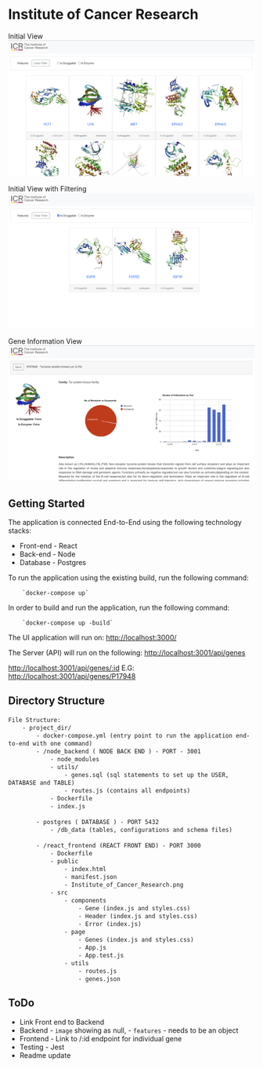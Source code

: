# Institute of Cancer Research

Initial View
![Initial View](Screenshots/Initial_View.png)

Initial View with Filtering
![Initial View with Filtering](Screenshots/Initial_View_Filtering.png)

Gene Information View
![Gene Information View](Screenshots/Gene_Information_View.png)

## Getting Started
The application is connected End-to-End using the following technology stacks:
    
   - Front-end - React
   - Back-end - Node
   - Database - Postgres
    
To run the application using the existing build, run the following command:

        `docker-compose up`
  
In order to build and run the application, run the following command:

        `docker-compose up -build`
        
The UI application will run on:
    [http://localhost:3000/](http://localhost:3000/)
    
The Server (API) will run on the following:
    [http://localhost:3001/api/genes](http://localhost:3001/api/genes)
    
   [http://localhost:3001/api/genes/:id](http://localhost:3001/api/genes/id) E.G: [http://localhost:3001/api/genes/P17948](http://localhost:3001/api/genes/P17948)

## Directory Structure
    File Structure:
        - project_dir/
            - docker-compose.yml (entry point to run the application end-to-end with one command)
            - /node_backend ( NODE BACK END ) - PORT - 3001
                - node_modules
                - utils/
                    - genes.sql (sql statements to set up the USER, DATABASE and TABLE)
                    - routes.js (contains all endpoints)
                - Dockerfile
                - index.js
                
            - postgres ( DATABASE ) - PORT 5432
                - /db_data (tables, configurations and schema files)
                
            - /react_frontend (REACT FRONT END) - PORT 3000
                - Dockerfile
                - public
                    - index.html
                    - manifest.json
                    - Institute_of_Cancer_Research.png
                - src
                    - components
                        - Gene (index.js and styles.css)
                        - Header (index.js and styles.css)
                        - Error (index.js)
                    - page
                        - Genes (index.js and styles.css)
                        - App.js
                        - App.test.js
                    - utils
                        - routes.js
                        - genes.json

## ToDo
- Link Front end to Backend
- Backend - `image` showing as null,
          - `features` - needs to be an object
- Frontend - Link to /:id endpoint for individual gene
- Testing - Jest
- Readme update
